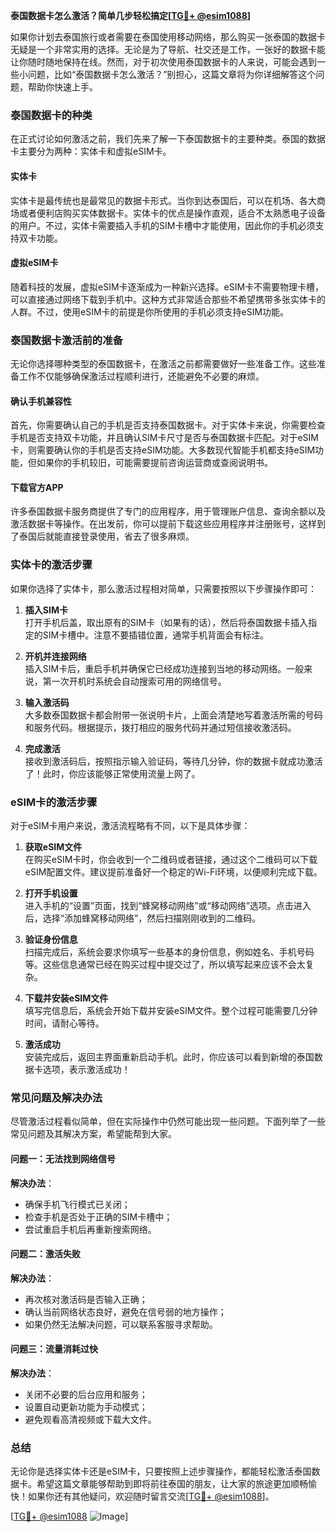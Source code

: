 **泰国数据卡怎么激活？简单几步轻松搞定[[TG💪+ @esim1088](https://t.me/s/esim1088)]**

如果你计划去泰国旅行或者需要在泰国使用移动网络，那么购买一张泰国的数据卡无疑是一个非常实用的选择。无论是为了导航、社交还是工作，一张好的数据卡能让你随时随地保持在线。然而，对于初次使用泰国数据卡的人来说，可能会遇到一些小问题，比如“泰国数据卡怎么激活？”别担心，这篇文章将为你详细解答这个问题，帮助你快速上手。

### 泰国数据卡的种类

在正式讨论如何激活之前，我们先来了解一下泰国数据卡的主要种类。泰国的数据卡主要分为两种：实体卡和虚拟eSIM卡。

#### 实体卡

实体卡是最传统也是最常见的数据卡形式。当你到达泰国后，可以在机场、各大商场或者便利店购买实体数据卡。实体卡的优点是操作直观，适合不太熟悉电子设备的用户。不过，实体卡需要插入手机的SIM卡槽中才能使用，因此你的手机必须支持双卡功能。

#### 虚拟eSIM卡

随着科技的发展，虚拟eSIM卡逐渐成为一种新兴选择。eSIM卡不需要物理卡槽，可以直接通过网络下载到手机中。这种方式非常适合那些不希望携带多张实体卡的人群。不过，使用eSIM卡的前提是你所使用的手机必须支持eSIM功能。

### 泰国数据卡激活前的准备

无论你选择哪种类型的泰国数据卡，在激活之前都需要做好一些准备工作。这些准备工作不仅能够确保激活过程顺利进行，还能避免不必要的麻烦。

#### 确认手机兼容性

首先，你需要确认自己的手机是否支持泰国数据卡。对于实体卡来说，你需要检查手机是否支持双卡功能，并且确认SIM卡尺寸是否与泰国数据卡匹配。对于eSIM卡，则需要确认你的手机是否支持eSIM功能。大多数现代智能手机都支持eSIM功能，但如果你的手机较旧，可能需要提前咨询运营商或查阅说明书。

#### 下载官方APP

许多泰国数据卡服务商提供了专门的应用程序，用于管理账户信息、查询余额以及激活数据卡等操作。在出发前，你可以提前下载这些应用程序并注册账号，这样到了泰国后就能直接登录使用，省去了很多麻烦。

### 实体卡的激活步骤

如果你选择了实体卡，那么激活过程相对简单，只需要按照以下步骤操作即可：

1. **插入SIM卡**  
   打开手机后盖，取出原有的SIM卡（如果有的话），然后将泰国数据卡插入指定的SIM卡槽中。注意不要插错位置，通常手机背面会有标注。

2. **开机并连接网络**  
   插入SIM卡后，重启手机并确保它已经成功连接到当地的移动网络。一般来说，第一次开机时系统会自动搜索可用的网络信号。

3. **输入激活码**  
   大多数泰国数据卡都会附带一张说明卡片，上面会清楚地写着激活所需的号码和服务代码。根据提示，拨打相应的服务代码并通过短信接收激活码。

4. **完成激活**  
   接收到激活码后，按照指示输入验证码，等待几分钟，你的数据卡就成功激活了！此时，你应该能够正常使用流量上网了。

### eSIM卡的激活步骤

对于eSIM卡用户来说，激活流程略有不同，以下是具体步骤：

1. **获取eSIM文件**  
   在购买eSIM卡时，你会收到一个二维码或者链接，通过这个二维码可以下载eSIM配置文件。建议提前准备好一个稳定的Wi-Fi环境，以便顺利完成下载。

2. **打开手机设置**  
   进入手机的“设置”页面，找到“蜂窝移动网络”或“移动网络”选项。点击进入后，选择“添加蜂窝移动网络”，然后扫描刚刚收到的二维码。

3. **验证身份信息**  
   扫描完成后，系统会要求你填写一些基本的身份信息，例如姓名、手机号码等。这些信息通常已经在购买过程中提交过了，所以填写起来应该不会太复杂。

4. **下载并安装eSIM文件**  
   填写完信息后，系统会开始下载并安装eSIM文件。整个过程可能需要几分钟时间，请耐心等待。

5. **激活成功**  
   安装完成后，返回主界面重新启动手机。此时，你应该可以看到新增的泰国数据卡选项，表示激活成功！

### 常见问题及解决办法

尽管激活过程看似简单，但在实际操作中仍然可能出现一些问题。下面列举了一些常见问题及其解决方案，希望能帮到大家。

#### 问题一：无法找到网络信号

**解决办法**：  
- 确保手机飞行模式已关闭；  
- 检查手机是否处于正确的SIM卡槽中；  
- 尝试重启手机后再重新搜索网络。

#### 问题二：激活失败

**解决办法**：  
- 再次核对激活码是否输入正确；  
- 确认当前网络状态良好，避免在信号弱的地方操作；  
- 如果仍然无法解决问题，可以联系客服寻求帮助。

#### 问题三：流量消耗过快

**解决办法**：  
- 关闭不必要的后台应用和服务；  
- 设置自动更新功能为手动模式；  
- 避免观看高清视频或下载大文件。

### 总结

无论你是选择实体卡还是eSIM卡，只要按照上述步骤操作，都能轻松激活泰国数据卡。希望这篇文章能够帮助到即将前往泰国的朋友，让大家的旅途更加顺畅愉快！如果你还有其他疑问，欢迎随时留言交流[[TG💪+ @esim1088](https://t.me/s/esim1088)]。

[[TG💪+ @esim1088](https://t.me/s/esim1088) ![Image](https://i.postimg.cc/4NQfJmqS/Snipaste-2025-05-13-00-14-12.png)]